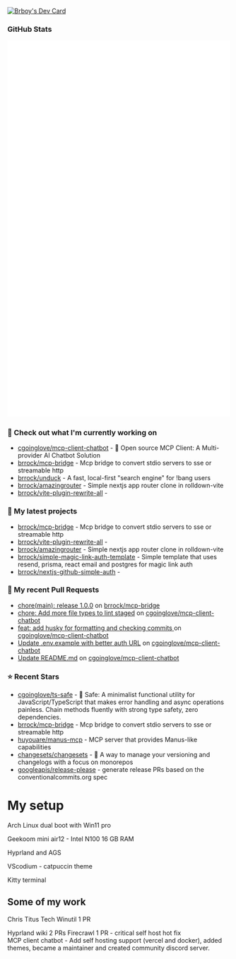 <a href="https://app.daily.dev/brboy"><img src="https://api.daily.dev/devcards/v2/4Od30842NXiIC3it6dfHG.png?r=60c&type=default" width="356" alt="Brboy's Dev Card"/></a>
### GitHub Stats

<p align="left"><img src="https://raw.githubusercontent.com/brrock/brrock/main/github-metrics.svg" /></p>

### 👷 Check out what I'm currently working on

- [cgoinglove/mcp-client-chatbot](https://github.com/cgoinglove/mcp-client-chatbot) - 🚀 Open source MCP Client: A Multi-provider AI Chatbot Solution
- [brrock/mcp-bridge](https://github.com/brrock/mcp-bridge) - Mcp bridge to convert stdio servers to sse or streamable http
- [brrock/unduck](https://github.com/brrock/unduck) - A fast, local-first &#34;search engine&#34; for !bang users
- [brrock/amazingrouter](https://github.com/brrock/amazingrouter) - Simple nextjs app router clone in rolldown-vite 
- [brrock/vite-plugin-rewrite-all](https://github.com/brrock/vite-plugin-rewrite-all) - 
### 🌱 My latest projects

- [brrock/mcp-bridge](https://github.com/brrock/mcp-bridge) - Mcp bridge to convert stdio servers to sse or streamable http
- [brrock/vite-plugin-rewrite-all](https://github.com/brrock/vite-plugin-rewrite-all) - 
- [brrock/amazingrouter](https://github.com/brrock/amazingrouter) - Simple nextjs app router clone in rolldown-vite 
- [brrock/simple-magic-link-auth-template](https://github.com/brrock/simple-magic-link-auth-template) - Simple template that uses resend, prisma, react email and postgres for magic link auth
- [brrock/nextjs-github-simple-auth](https://github.com/brrock/nextjs-github-simple-auth) - 
### 🔨 My recent Pull Requests

- [chore(main): release 1.0.0](https://github.com/brrock/mcp-bridge/pull/2) on [brrock/mcp-bridge](https://github.com/brrock/mcp-bridge)
- [chore: Add more file types to lint staged](https://github.com/cgoinglove/mcp-client-chatbot/pull/76) on [cgoinglove/mcp-client-chatbot](https://github.com/cgoinglove/mcp-client-chatbot)
- [feat: add husky for formatting and checking commits ](https://github.com/cgoinglove/mcp-client-chatbot/pull/71) on [cgoinglove/mcp-client-chatbot](https://github.com/cgoinglove/mcp-client-chatbot)
- [Update .env.example with better auth URL](https://github.com/cgoinglove/mcp-client-chatbot/pull/59) on [cgoinglove/mcp-client-chatbot](https://github.com/cgoinglove/mcp-client-chatbot)
- [Update README.md](https://github.com/cgoinglove/mcp-client-chatbot/pull/58) on [cgoinglove/mcp-client-chatbot](https://github.com/cgoinglove/mcp-client-chatbot)
### ⭐ Recent Stars

- [cgoinglove/ts-safe](https://github.com/cgoinglove/ts-safe) - 🔗 Safe: A minimalist functional utility for JavaScript/TypeScript that makes error handling and async operations painless. Chain methods fluently with strong type safety, zero dependencies.
- [brrock/mcp-bridge](https://github.com/brrock/mcp-bridge) - Mcp bridge to convert stdio servers to sse or streamable http
- [huyouare/manus-mcp](https://github.com/huyouare/manus-mcp) - MCP server that provides Manus-like capabilities
- [changesets/changesets](https://github.com/changesets/changesets) - 🦋       A way to manage your versioning and changelogs with a focus on monorepos
- [googleapis/release-please](https://github.com/googleapis/release-please) - generate release PRs based on the conventionalcommits.org spec
# My setup

Arch Linux dual boot with Win11 pro

Geekoom mini air12 - Intel N100 16 GB RAM

Hyprland and AGS 

VScodium - catpuccin theme

Kitty terminal

## Some of my work

Chris Titus Tech Winutil 1 PR

Hyprland wiki 2 PRs
Firecrawl 1 PR - critical self host hot fix <br/>
MCP client chatbot - Add self hosting support (vercel and docker), added themes, became a maintainer and created community discord server.